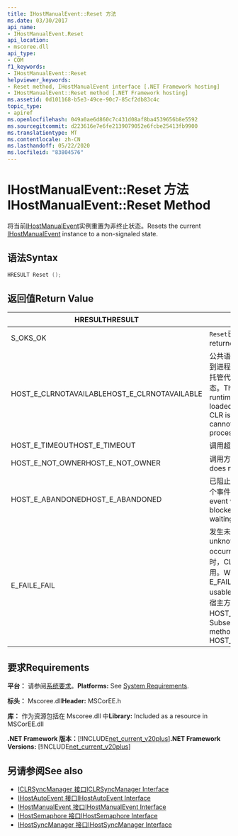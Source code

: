 ```yaml
---
title: IHostManualEvent::Reset 方法
ms.date: 03/30/2017
api_name:
- IHostManualEvent.Reset
api_location:
- mscoree.dll
api_type:
- COM
f1_keywords:
- IHostManualEvent::Reset
helpviewer_keywords:
- Reset method, IHostManualEvent interface [.NET Framework hosting]
- IHostManualEvent::Reset method [.NET Framework hosting]
ms.assetid: 0d101168-b5e3-49ce-90c7-85cf2db83c4c
topic_type:
- apiref
ms.openlocfilehash: 049a0ae6d860c7c431d08af8ba4539656b8e5592
ms.sourcegitcommit: d223616e7e6fe2139079052e6fcbe25413fb9900
ms.translationtype: MT
ms.contentlocale: zh-CN
ms.lasthandoff: 05/22/2020
ms.locfileid: "83804576"
---
```

# <a name="ihostmanualeventreset-method"></a><span data-ttu-id="d1247-102">IHostManualEvent::Reset 方法</span><span class="sxs-lookup"><span data-stu-id="d1247-102">IHostManualEvent::Reset Method</span></span>
<span data-ttu-id="d1247-103">将当前[IHostManualEvent](ihostmanualevent-interface.md)实例重置为非终止状态。</span><span class="sxs-lookup"><span data-stu-id="d1247-103">Resets the current [IHostManualEvent](ihostmanualevent-interface.md) instance to a non-signaled state.</span></span>  
  
## <a name="syntax"></a><span data-ttu-id="d1247-104">语法</span><span class="sxs-lookup"><span data-stu-id="d1247-104">Syntax</span></span>  
  
```cpp  
HRESULT Reset ();  
```  
  
## <a name="return-value"></a><span data-ttu-id="d1247-105">返回值</span><span class="sxs-lookup"><span data-stu-id="d1247-105">Return Value</span></span>  
  
|<span data-ttu-id="d1247-106">HRESULT</span><span class="sxs-lookup"><span data-stu-id="d1247-106">HRESULT</span></span>|<span data-ttu-id="d1247-107">说明</span><span class="sxs-lookup"><span data-stu-id="d1247-107">Description</span></span>|  
|-------------|-----------------|  
|<span data-ttu-id="d1247-108">S_OK</span><span class="sxs-lookup"><span data-stu-id="d1247-108">S_OK</span></span>|<span data-ttu-id="d1247-109">`Reset`已成功返回。</span><span class="sxs-lookup"><span data-stu-id="d1247-109">`Reset` returned successfully.</span></span>|  
|<span data-ttu-id="d1247-110">HOST_E_CLRNOTAVAILABLE</span><span class="sxs-lookup"><span data-stu-id="d1247-110">HOST_E_CLRNOTAVAILABLE</span></span>|<span data-ttu-id="d1247-111">公共语言运行时（CLR）未加载到进程中，或 CLR 处于无法运行托管代码或成功处理调用的状态。</span><span class="sxs-lookup"><span data-stu-id="d1247-111">The common language runtime (CLR) has not been loaded into a process, or the CLR is in a state in which it cannot run managed code or process the call successfully.</span></span>|  
|<span data-ttu-id="d1247-112">HOST_E_TIMEOUT</span><span class="sxs-lookup"><span data-stu-id="d1247-112">HOST_E_TIMEOUT</span></span>|<span data-ttu-id="d1247-113">调用超时。</span><span class="sxs-lookup"><span data-stu-id="d1247-113">The call timed out.</span></span>|  
|<span data-ttu-id="d1247-114">HOST_E_NOT_OWNER</span><span class="sxs-lookup"><span data-stu-id="d1247-114">HOST_E_NOT_OWNER</span></span>|<span data-ttu-id="d1247-115">调用方不拥有该锁。</span><span class="sxs-lookup"><span data-stu-id="d1247-115">The caller does not own the lock.</span></span>|  
|<span data-ttu-id="d1247-116">HOST_E_ABANDONED</span><span class="sxs-lookup"><span data-stu-id="d1247-116">HOST_E_ABANDONED</span></span>|<span data-ttu-id="d1247-117">已阻止的线程或纤程正在等待某个事件时，该事件被取消。</span><span class="sxs-lookup"><span data-stu-id="d1247-117">An event was canceled while a blocked thread or fiber was waiting on it.</span></span>|  
|<span data-ttu-id="d1247-118">E_FAIL</span><span class="sxs-lookup"><span data-stu-id="d1247-118">E_FAIL</span></span>|<span data-ttu-id="d1247-119">发生未知的灾难性故障。</span><span class="sxs-lookup"><span data-stu-id="d1247-119">An unknown catastrophic failure occurred.</span></span> <span data-ttu-id="d1247-120">当方法返回 E_FAIL 时，CLR 在该进程内将不再可用。</span><span class="sxs-lookup"><span data-stu-id="d1247-120">When a method returns E_FAIL, the CLR is no longer usable within the process.</span></span> <span data-ttu-id="d1247-121">对宿主方法的后续调用会返回 HOST_E_CLRNOTAVAILABLE。</span><span class="sxs-lookup"><span data-stu-id="d1247-121">Subsequent calls to hosting methods return HOST_E_CLRNOTAVAILABLE.</span></span>|  
  
## <a name="requirements"></a><span data-ttu-id="d1247-122">要求</span><span class="sxs-lookup"><span data-stu-id="d1247-122">Requirements</span></span>  
 <span data-ttu-id="d1247-123">**平台：** 请参阅[系统要求](../../get-started/system-requirements.md)。</span><span class="sxs-lookup"><span data-stu-id="d1247-123">**Platforms:** See [System Requirements](../../get-started/system-requirements.md).</span></span>  
  
 <span data-ttu-id="d1247-124">**标头：** Mscoree.dll</span><span class="sxs-lookup"><span data-stu-id="d1247-124">**Header:** MSCorEE.h</span></span>  
  
 <span data-ttu-id="d1247-125">**库：** 作为资源包括在 Mscoree.dll 中</span><span class="sxs-lookup"><span data-stu-id="d1247-125">**Library:** Included as a resource in MSCorEE.dll</span></span>  
  
 <span data-ttu-id="d1247-126">**.NET Framework 版本：**[!INCLUDE[net_current_v20plus](../../../../includes/net-current-v20plus-md.md)]</span><span class="sxs-lookup"><span data-stu-id="d1247-126">**.NET Framework Versions:** [!INCLUDE[net_current_v20plus](../../../../includes/net-current-v20plus-md.md)]</span></span>  
  
## <a name="see-also"></a><span data-ttu-id="d1247-127">另请参阅</span><span class="sxs-lookup"><span data-stu-id="d1247-127">See also</span></span>

- [<span data-ttu-id="d1247-128">ICLRSyncManager 接口</span><span class="sxs-lookup"><span data-stu-id="d1247-128">ICLRSyncManager Interface</span></span>](iclrsyncmanager-interface.md)
- [<span data-ttu-id="d1247-129">IHostAutoEvent 接口</span><span class="sxs-lookup"><span data-stu-id="d1247-129">IHostAutoEvent Interface</span></span>](ihostautoevent-interface.md)
- [<span data-ttu-id="d1247-130">IHostManualEvent 接口</span><span class="sxs-lookup"><span data-stu-id="d1247-130">IHostManualEvent Interface</span></span>](ihostmanualevent-interface.md)
- [<span data-ttu-id="d1247-131">IHostSemaphore 接口</span><span class="sxs-lookup"><span data-stu-id="d1247-131">IHostSemaphore Interface</span></span>](ihostsemaphore-interface.md)
- [<span data-ttu-id="d1247-132">IHostSyncManager 接口</span><span class="sxs-lookup"><span data-stu-id="d1247-132">IHostSyncManager Interface</span></span>](ihostsyncmanager-interface.md)
